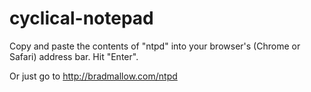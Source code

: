 cyclical-notepad
================

Copy and paste the contents of "ntpd" into your browser's (Chrome or Safari) address bar. Hit "Enter".

Or just go to http://bradmallow.com/ntpd
